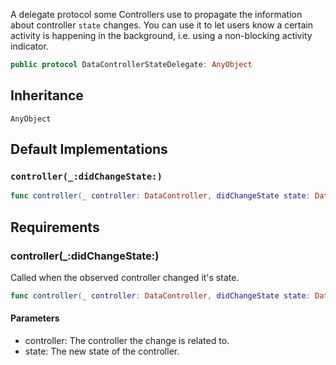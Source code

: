 
A delegate protocol some Controllers use to propagate the information about controller `state` changes. You can use it to let
users know a certain activity is happening in the background, i.e. using a non-blocking activity indicator.

``` swift
public protocol DataControllerStateDelegate: AnyObject 
```

## Inheritance

`AnyObject`

## Default Implementations

### `controller(_:didChangeState:)`

``` swift
func controller(_ controller: DataController, didChangeState state: DataController.State) 
```

## Requirements

### controller(\_:​didChangeState:​)

Called when the observed controller changed it's state.

``` swift
func controller(_ controller: DataController, didChangeState state: DataController.State)
```

#### Parameters

  - controller: The controller the change is related to.
  - state: The new state of the controller.
